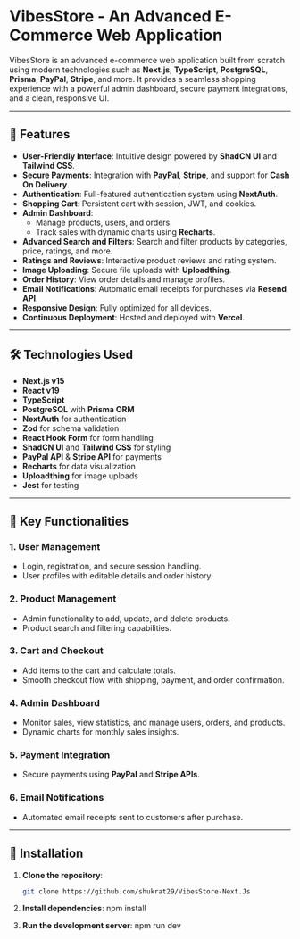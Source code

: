# **VibesStore - An Advanced E-Commerce Web Application**

VibesStore is an advanced e-commerce web application built from scratch using modern technologies such as **Next.js**, **TypeScript**, **PostgreSQL**, **Prisma**, **PayPal**, **Stripe**, and more. It provides a seamless shopping experience with a powerful admin dashboard, secure payment integrations, and a clean, responsive UI.

---

## **🚀 Features**

- **User-Friendly Interface**: Intuitive design powered by **ShadCN UI** and **Tailwind CSS**.
- **Secure Payments**: Integration with **PayPal**, **Stripe**, and support for **Cash On Delivery**.
- **Authentication**: Full-featured authentication system using **NextAuth**.
- **Shopping Cart**: Persistent cart with session, JWT, and cookies.
- **Admin Dashboard**:
  - Manage products, users, and orders.
  - Track sales with dynamic charts using **Recharts**.
- **Advanced Search and Filters**: Search and filter products by categories, price, ratings, and more.
- **Ratings and Reviews**: Interactive product reviews and rating system.
- **Image Uploading**: Secure file uploads with **Uploadthing**.
- **Order History**: View order details and manage profiles.
- **Email Notifications**: Automatic email receipts for purchases via **Resend API**.
- **Responsive Design**: Fully optimized for all devices.
- **Continuous Deployment**: Hosted and deployed with **Vercel**.

---

## **🛠️ Technologies Used**

- **Next.js v15**
- **React v19**
- **TypeScript**
- **PostgreSQL** with **Prisma ORM**
- **NextAuth** for authentication
- **Zod** for schema validation
- **React Hook Form** for form handling
- **ShadCN UI** and **Tailwind CSS** for styling
- **PayPal API** & **Stripe API** for payments
- **Recharts** for data visualization
- **Uploadthing** for image uploads
- **Jest** for testing

---

## **🌟 Key Functionalities**

### **1. User Management**

- Login, registration, and secure session handling.
- User profiles with editable details and order history.

### **2. Product Management**

- Admin functionality to add, update, and delete products.
- Product search and filtering capabilities.

### **3. Cart and Checkout**

- Add items to the cart and calculate totals.
- Smooth checkout flow with shipping, payment, and order confirmation.

### **4. Admin Dashboard**

- Monitor sales, view statistics, and manage users, orders, and products.
- Dynamic charts for monthly sales insights.

### **5. Payment Integration**

- Secure payments using **PayPal** and **Stripe APIs**.

### **6. Email Notifications**

- Automated email receipts sent to customers after purchase.

---

## **📁 Installation**

1. **Clone the repository**:

   ```bash
   git clone https://github.com/shukrat29/VibesStore-Next.Js

   ```

2. **Install dependencies**:
   npm install

3. **Run the development server**:
   npm run dev
